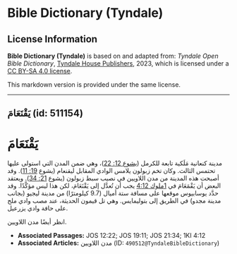 # Bible Dictionary (Tyndale)

## License Information

**Bible Dictionary (Tyndale)** is based on and adapted from: _Tyndale Open Bible Dictionary_, [Tyndale House Publishers](https://tyndaleopenresources.com/), 2023, which is licensed under a [CC BY-SA 4.0 license](https://creativecommons.org/licenses/by-sa/4.0/legalcode.en).

This markdown version is provided under the same license.



--------------------------------

## يَقْنَعَامَ (id: 511154)

يَقْنَعَامَ
===========

مدينة كنعانية مَلَكية تابعة للكرمل ([يشوع 12: 22](https://ref.ly/Josh12:22))، وهي ضمن المدن التي استولى عليها تحتمس الثالث. وكان تخم زبولون يلامس الوادي المقابل ليقنعام (يشوع [19: 11](https://ref.ly/Josh19:11)). وقد أصبحت هذه المدينة من مدن اللاويين في نصيب سبط زبولون (يشوع [21: 34](https://ref.ly/Josh21:34)). ويعتقد البعض أن يَقْمَعَامَ في [1ملوك 4:12](https://ref.ly/1Kgs4:12) يجب أن تُعدَّل إلى يَقْنَعَامَ، لكن هذا ليس مؤكَّدًا. وقد حدَّد يوسابيوس موقعها على مسافة ستة أميال (9\.7 كيلومترًا) من مدينة ليجيو (بجانب مدينة مجدو) في الطريق إلى بتوليمايس. وهي تل قيمون الحديثة، عند مصب وادي ملح على حافة وادي يزرعيل.

انظر أيضًا مدن اللاويين.

* **Associated Passages:** JOS 12:22; JOS 19:11; JOS 21:34; 1KI 4:12
* **Associated Articles:** مدن اللاويين (ID: `490512@TyndaleBibleDictionary`)

